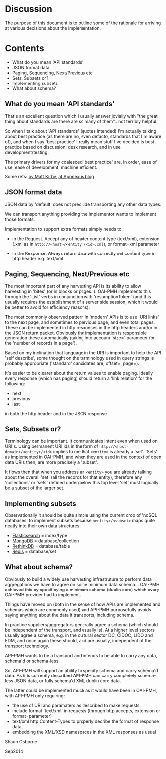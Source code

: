 # Discussion

The purpose of this document is to outline some of the rationale for arriving at various decisions about the implementation.

# Contents

* What do you mean 'API standards'
* JSON format data
* Paging, Sequencing, Next/Previous etc
* Sets, Subsets or?
* Implementing subsets
* What about schema?

## What do you mean 'API standards'
That's an excellent question which I usually answer jovially with "the great thing about standards are there are so many of them".. not terribly helpful.

So when I talk about 'API standards' (quotes intended) I'm actually talking about best practice (as there are no, even defacto, standards that I'm aware of), and when I say 'best practice' I really mean stuff I've decided is best practice based on discussion, desk research, and in use development/testing.

The primary drivers for my coalesced 'best practice' are, in order, ease of use, ease of development, machine efficient.

Some refs: [by Matt Kirby](http://mark-kirby.co.uk/2013/creating-a-true-rest-api/), [at Appnexus blog](http://techblog.appnexus.com/2012/on-restful-api-standards-just-be-cool-11-rules-for-practical-api-development-part-1-of-2/)

## JSON format data
JSON data by 'default' does not preclude transporting any other data types.

We can transport anything providing the implementor wants to implement those formats.

Implementation to support extra formats simply needs to:

* in the Request. Accept any of header content type (text/xml), extension (.xml as in `http://<host>/<entity>/<id>.xml`), or format=xml parameter

* in the Response. Always return data with correctly set content type in http header e.g. text/xml 

## Paging, Sequencing, Next/Previous etc
The most important part of any harvesting API is its ability to allow harvesting in 'bites' (or in blocks or pages..). OAI-PMH implements this through the 'List' verbs in conjunction with 'resumptionToken' (and this usually requires the establishment of a server side session, which it would be better to avoid for efficiency reasons).

The most commonly observed pattern in 'modern' APIs is to use 'URI links' to the next page, and sometimes to previous page, and even total pages. These can be implemented in http responses in the http headers and/or in the JSON return packet. Obviously the implementation is responsible generation these automatically (taking into account 'size=' parameter for the 'number of records in a page').

Based on my inclination that language in the URI is important to help the API 'self describe', some thought on the terminology used in query strings is probably appropriate ('standard' candidates are, offset=, page=). 

It's easier to be clearer about the return values to enable paging. Ideally every response (which has paging) should return a 'link relation' for the following:
* next 
* previous
* last

in both the http header and in the JSON response


## Sets, Subsets or?

Terminology can be important. It communicates intent even when used on URI's.
Using permanent URI ids in the form of `http://<host-domain>/<entity>/<id>` implies to me that `<entity>` is already a 'set'. 'Sets' as implemented in OAI-PMH, and when they are used in the context of open data URIs then, are more precisely a 'subset'.

It flows then that when you address an `<entity>` you are already talking about the overall 'set' (all the records for that entity), therefore any 'collections' or 'sets' defined under/below this top level 'set' must logically be a subset of the larger set.   

## Implementing subsets
Observationally it should be quite simple using the current crop of 'noSQL databases' to implement subsets because `<entity>/<subset>` maps quite neatly into their own data structures:
* [Elasticsearch](http://www.elasticsearch.org/) = index/type
* [MongoDB](http://www.mongodb.org/) = database/collection
* [RethinkDB](http://rethinkdb.com/) = database/table
* [Redis](http://redis.io/) = database/set

## What about schema?
Obviously to build a widely use harvesting infrastruture to perform data aggregations we have to agree on some minimum data schema...  OAI-PMH achieved this by specificying a minimum schema (dublin core) which every OAI-PMH provider had to implement. 

Things have moved on (both in the sense of how APIs are implemented and schemas which are commonly used) and API-PMH purposefully avoids saying anything about the data it transports, including schema. 

In practice suppliers/aggregators generally agree a schema (which should be independent of the transport, and usually is). At a higher level sectors usually agree a schema, e.g. in the cultural sector DC, CIDOC, LIDO and EDM, and once again these should, and are usually, independent of the transport technology.

API-PMH wants to be a transport and intends to be able to carry any data, schema'd or schema-less.

So, API-PMH will support an ability to specify schema and carry schema'd data. As it is currently described API-PMH can carry completely schema-less JSON data, or fully schema'd XML dublin core data.

The latter could be implemented much as it would have been in OAI-PMH, with API-PMH only requiring:
* the use of URI and paramaters as described to make requests
* include format 'text/xml' in requests (through http accepts, extension or format=parameter)
* text/xml http Content-Types to properly decribe the format of response data,
* embedding the XML/XSD namespaces in the XML responses as usual

Shaun Osborne

Sep2014

